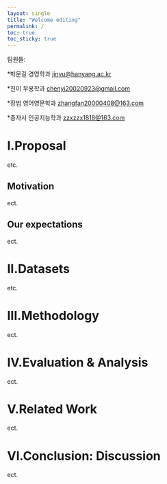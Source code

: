 ```yaml
---
layout: single
title: "Welcome editing"
permalink: /
toc: true
toc_sticky: true
---
```


팀원들: 

*박문길 경영학과 jinyu@hanyang.ac.kr

*진이 무용학과 chenyi20020923@gmail.com
       
*장범 영어영문학과 zhangfan20000408@163.com
       
*증자서  인공지능학과 zzxzzx1818@163.com
       
# I.Proposal
etc.
## Motivation
ect.
## Our expectations
ect.
# II.Datasets
etc.
# III.Methodology
ect.
# IV.Evaluation & Analysis
ect.
# V.Related Work 
ect.
# VI.Conclusion: Discussion
ect.
